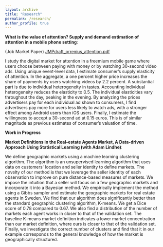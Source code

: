 ```yaml
---
layout: archive
title: "Research"
permalink: /research/
author_profile: true
---
```







**What is the value of attention? Supply and demand estimation of attention in a mobile phone setting**:

(Job Market Paper) [JMPdraft_orrenius_attention.pdf](https://github.com/user-attachments/files/17270140/JMPdraft_orrenius_attention.pdf)


I study the digital market for attention in a freemium mobile game where users choose between paying with money or by watching 30-second video ads.
Using unique event-level data, I estimate consumer’s supply elasticity of attention. 
In the aggregate, a one percent higher price increases the share of payments by users watching videos by 2.2 percent. 
A substantial part is due to individual heterogeneity in tastes. 
Accounting individual heterogeneity reduces the elasticity to 0.5. 
The individual elasticities vary throughout the day, peaking in the evening. 
By analyzing the prices advertisers pay for each individual ad shown to consumers, I find advertisers pay more for users less likely to watch ads, with a stronger effect among Android users than iOS users. Finally, I estimate the willingness to accept a 30-second ad at 0.15 euros. This is of similar magnitude as previous estimates of consumer’s valuation of time. 

**Work in Progress**

**Market Definitions in the Real-estate Agents Market,  A Data-driven Approach Using Statistical Learning (with Adam Lindhe)**: 

We define geographic markets using a machine learning clustering algorithm. The algorithm is an unsupervised learning algorithm that uses data on customers' location and seller identity to define markets. The novelty of our method is that we leverage the seller identity of each observation to improve on pure distance-based measures of markets. We impose the intuition that a seller will focus on a few geographic markets and incorporate it into a Bayesian method. We empirically implement the method using a Gibbs sampler and estimate the geographic markets for real estate agents in Sweden. We find that our algorithm does significantly better than the standard geographic clustering algorithm, K-means. We get a Dice score of 0.78 compared to 0.67. We also find a distribution of the number of markets each agent works in closer to that of the validation set. The baseline K-means market definition indicates a lower market concentration than our market definition, where ours is closer to that of the validation set. Finally, we investigate the correct number of clusters and find that it in our example corresponds to the general knowledge of how the market is geographically structured.   
